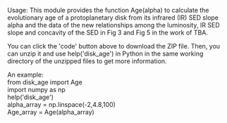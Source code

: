 Usage: This module provides the function Age(alpha) to calculate the evolutionary age of a protoplanetary disk from its infrared (IR) SED slope alpha and the data of the new relationships among the luminosity, IR SED slope and concavity of the SED in Fig 3 and Fig 5 in the work of TBA.

You can click the 'code' button above to download the ZIP file. Then, you can unzip it and use help('disk_age') in Python in the same working directory of the unzipped files to get more information.

An example:  
  from disk_age import Age  
  import numpy as np  
  help('disk_age')  
  alpha_array = np.linspace(-2,4.8,100)  
  Age_array = Age(alpha_array)  
